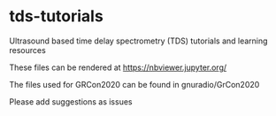 # tds-tutorials
Ultrasound based time delay spectrometry (TDS) tutorials and learning resources

These files can be rendered at https://nbviewer.jupyter.org/

The files used for GRCon2020 can be found in gnuradio/GrCon2020

Please add suggestions as issues
